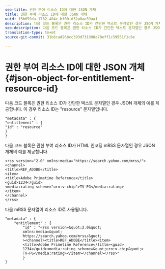 ```yaml
---
seo-title: 권한 부여 리소스 ID에 대한 JSON 개체
title: 권한 부여 리소스 ID에 대한 JSON 개체
uuid: f5b659da-1732-404c-bf00-d32a0ae39aa1
description: 다음 코드 블록은 권한 리소스 ID가 간단한 텍스트 문자열인 경우 JSON 개체의 예를 제공합니다.
seo-description: 다음 코드 블록은 권한 리소스 ID가 간단한 텍스트 문자열인 경우 JSON 개체의 예를 제공합니다.
translation-type: tm+mt
source-git-commit: 31b6cad26bcc393d731080a70eff1c59551f1c8e

---
```



# 권한 부여 리소스 ID에 대한 JSON 개체 {#json-object-for-entitlement-resource-id}

다음 코드 블록은 권한 리소스 ID가 간단한 텍스트 문자열인 경우 JSON 개체의 예를 제공합니다. 이 경우 리소스 ID는 &quot;resource&quot; 문자열입니다.

```
"metadata" : { 
"entitlement" : { 
"id" : "resource" 
} 
}
```

다음 코드 블록은 권한 부여 리소스 ID가 HTML 인코딩 mRSS 문자열인 경우 JSON 개체의 예를 제공합니다.

```
<rss version="2.0" xmlns:media="https://search.yahoo.com/mrss/"> 
<channel> 
<title>REF_ADOBE</title> 
<item> 
<title>Adobe Primetime Reference</title> 
<guid>1234</guid> 
<media:rating scheme="urn:v-chip">TV-PG</media:rating> 
</item> 
</channel> 
</rss>
```

다음 mRSS 문자열이 리소스 ID로 사용됩니다.

```
"metadata" : { 
    "entitlement" : { 
        "id" : "<rss version=&quot;2.0&quot; 
        xmlns:media=&quot; 
        https://search.yahoo.com/mrss/&quot; 
        ><channel><title>REF_ADOBE</title><item> 
        <title>Adobe Primetime Reference</title><guid> 
        1234</guid><media:rating scheme=&quot;urn:v-chip&quot;> 
        TV-PG</media:rating></item></channel></rss>" 
        } 
} 
```
